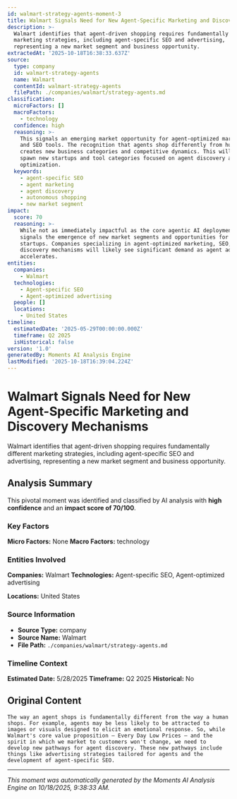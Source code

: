 ```yaml
---
id: walmart-strategy-agents-moment-3
title: Walmart Signals Need for New Agent-Specific Marketing and Discovery Mechanisms
description: >-
  Walmart identifies that agent-driven shopping requires fundamentally different
  marketing strategies, including agent-specific SEO and advertising,
  representing a new market segment and business opportunity.
extractedAt: '2025-10-18T16:38:33.637Z'
source:
  type: company
  id: walmart-strategy-agents
  name: Walmart
  contentId: walmart-strategy-agents
  filePath: ./companies/walmart/strategy-agents.md
classification:
  microFactors: []
  macroFactors:
    - technology
  confidence: high
  reasoning: >-
    This signals an emerging market opportunity for agent-optimized marketing
    and SEO tools. The recognition that agents shop differently from humans
    creates new business categories and competitive dynamics. This will likely
    spawn new startups and tool categories focused on agent discovery and
    optimization.
  keywords:
    - agent-specific SEO
    - agent marketing
    - agent discovery
    - autonomous shopping
    - new market segment
impact:
  score: 70
  reasoning: >-
    While not as immediately impactful as the core agentic AI deployment, this
    signals the emergence of new market segments and opportunities for AI
    startups. Companies specializing in agent-optimized marketing, SEO, and
    discovery mechanisms will likely see significant demand as agent adoption
    accelerates.
entities:
  companies:
    - Walmart
  technologies:
    - Agent-specific SEO
    - Agent-optimized advertising
  people: []
  locations:
    - United States
timeline:
  estimatedDate: '2025-05-29T00:00:00.000Z'
  timeframe: Q2 2025
  isHistorical: false
version: '1.0'
generatedBy: Moments AI Analysis Engine
lastModified: '2025-10-18T16:39:04.224Z'
---
```

# Walmart Signals Need for New Agent-Specific Marketing and Discovery Mechanisms

Walmart identifies that agent-driven shopping requires fundamentally different marketing strategies, including agent-specific SEO and advertising, representing a new market segment and business opportunity.

## Analysis Summary

This pivotal moment was identified and classified by AI analysis with **high confidence** and an **impact score of 70/100**.

### Key Factors

**Micro Factors:** None
**Macro Factors:** technology

### Entities Involved

**Companies:** Walmart
**Technologies:** Agent-specific SEO, Agent-optimized advertising

**Locations:** United States

### Source Information

- **Source Type:** company
- **Source Name:** Walmart
- **File Path:** `./companies/walmart/strategy-agents.md`

### Timeline Context

**Estimated Date:** 5/28/2025
**Timeframe:** Q2 2025
**Historical:** No

## Original Content

```
The way an agent shops is fundamentally different from the way a human shops. For example, agents may be less likely to be attracted to images or visuals designed to elicit an emotional response. So, while Walmart's core value proposition – Every Day Low Prices – and the spirit in which we market to customers won't change, we need to develop new pathways for agent discovery. These new pathways include things like advertising strategies tailored for agents and the development of agent-specific SEO.
```

---

*This moment was automatically generated by the Moments AI Analysis Engine on 10/18/2025, 9:38:33 AM.*
